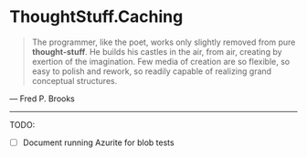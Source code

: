 # ThoughtStuff.Caching

> The programmer, like the poet, works only slightly removed from pure **thought-stuff**. 
> He builds his castles in the air, from air, creating by exertion of the imagination. 
> Few media of creation are so flexible, so easy to polish and rework, 
> so readily capable of realizing grand conceptual structures.

&mdash; Fred P. Brooks



---

TODO: 

- [ ] Document running Azurite for blob tests

